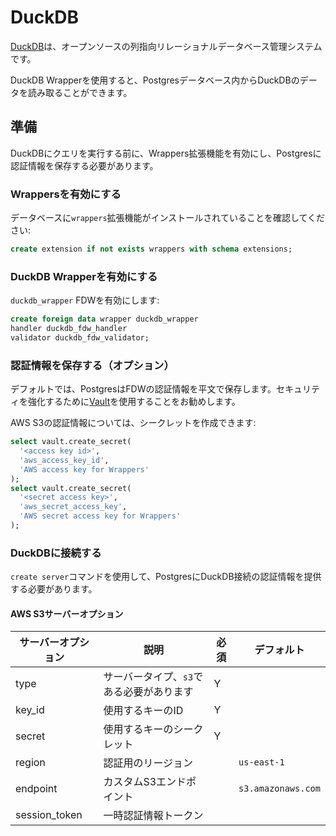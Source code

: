 # DuckDB

[DuckDB](https://duckdb.org/)は、オープンソースの列指向リレーショナルデータベース管理システムです。

DuckDB Wrapperを使用すると、Postgresデータベース内からDuckDBのデータを読み取ることができます。

## 準備

DuckDBにクエリを実行する前に、Wrappers拡張機能を有効にし、Postgresに認証情報を保存する必要があります。

### Wrappersを有効にする

データベースに`wrappers`拡張機能がインストールされていることを確認してください:

```sql
create extension if not exists wrappers with schema extensions;
```

### DuckDB Wrapperを有効にする

`duckdb_wrapper` FDWを有効にします:

```sql
create foreign data wrapper duckdb_wrapper
handler duckdb_fdw_handler
validator duckdb_fdw_validator;
```

### 認証情報を保存する（オプション）

デフォルトでは、PostgresはFDWの認証情報を平文で保存します。セキュリティを強化するために[Vault](https://supabase.com/docs/guides/database/vault)を使用することをお勧めします。

AWS S3の認証情報については、シークレットを作成できます:

```sql
select vault.create_secret(
  '<access key id>',
  'aws_access_key_id',
  'AWS access key for Wrappers'
);
select vault.create_secret(
  '<secret access key>',
  'aws_secret_access_key',
  'AWS secret access key for Wrappers'
);
```

### DuckDBに接続する

`create server`コマンドを使用して、PostgresにDuckDB接続の認証情報を提供する必要があります。

#### AWS S3サーバーオプション

| サーバーオプション | 説明 | 必須 | デフォルト |
|--------------|-------------|----------|---------|
| type | サーバータイプ、`s3`である必要があります | Y | |
| key_id | 使用するキーのID | Y | |
| secret | 使用するキーのシークレット | Y | |
| region | 認証用のリージョン | | `us-east-1` |
| endpoint | カスタムS3エンドポイント | | `s3.amazonaws.com` |
| session_token | 一時認証情報トークン | | |
